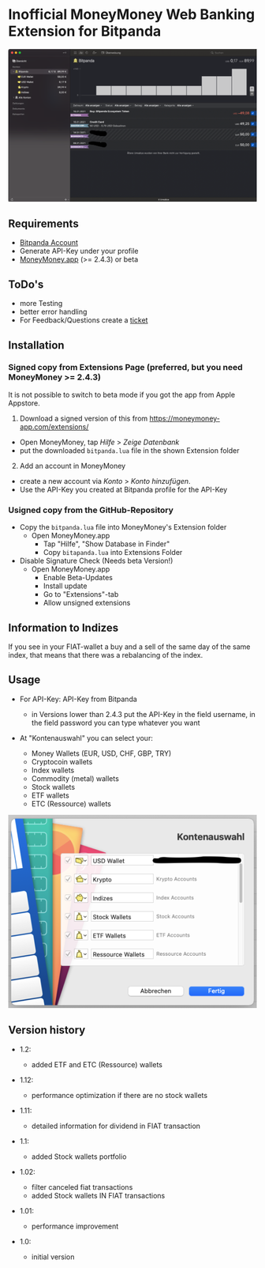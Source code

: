 # Inofficial MoneyMoney Web Banking Extension for Bitpanda


![MoneyMoney screenshot with Bitpanda accounts](screens/MoneyMoneyApp.png)


Requirements
----------------

* [Bitpanda Account](https://www.bitpanda.com)
* Generate API-Key under your profile
* [MoneyMoney.app](https://moneymoney-app.com) (>= 2.4.3) or beta 

ToDo's
------

* more Testing
* better error handling
* For Feedback/Questions create a [ticket](https://github.com/GimliGloinsSon/MoneyMoney-bitpanda-Extension/issues/new)  


Installation
------------

### Signed copy from Extensions Page (preferred, but you need MoneyMoney >= 2.4.3)

It is not possible to switch to beta mode if you got the app from Apple Appstore.

1. Download a signed version of this from https://moneymoney-app.com/extensions/
  * Open MoneyMoney, tap *Hilfe* > *Zeige Datenbank*
  * put the downloaded `bitpanda.lua` file in the shown Extension folder
2. Add an account in MoneyMoney
  * create a new account via *Konto* > *Konto hinzufügen*.
  * Use the API-Key you created at Bitpanda profile for the API-Key

### Usigned copy from the GitHub-Repository

* Copy the `bitpanda.lua` file into MoneyMoney's Extension folder
  * Open MoneyMoney.app
	* Tap "Hilfe", "Show Database in Finder"
	* Copy `bitapanda.lua` into Extensions Folder
* Disable Signature Check (Needs beta Version!)
  * Open MoneyMoney.app
	* Enable Beta-Updates
	* Install update
	* Go to "Extensions"-tab
	* Allow unsigned extensions

Information to Indizes
----------------------

If you see in your FIAT-wallet a buy and a sell of the same day of the same index,
that means that there was a rebalancing of the index.

Usage
-----

* For API-Key: API-Key from Bitpanda
  * in Versions lower than 2.4.3 put the API-Key in the field username, in the field password you can type whatever you want  	

* At "Kontenauswahl" you can select your:
    * Money Wallets (EUR, USD, CHF, GBP, TRY)
    * Cryptocoin wallets
    * Index wallets
    * Commodity (metal) wallets
    * Stock wallets
    * ETF wallets
    * ETC (Ressource) wallets



![MoneyMoney screenshot with Bitpanda account selection](screens/Kontoauswahl.png)

Version history
---------------

* 1.2:
    * added ETF and ETC (Ressource) wallets

* 1.12:
    * performance optimization if there are no stock wallets

* 1.11:
    * detailed information for dividend in FIAT transaction

* 1.1:
    * added Stock wallets portfolio

* 1.02:
    * filter canceled fiat transactions
    * added Stock wallets IN FIAT transactions

* 1.01:
    * performance improvement

* 1.0:
    * initial version